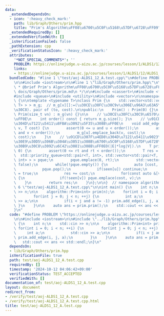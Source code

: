```yaml
---
data:
  _extendedDependsOn:
  - icon: ':heavy_check_mark:'
    path: lib/Graph/Others/prim.hpp
    title: "Prim's Algorithm\uFF08\u6700\u5C0F\u5168\u57DF\u6728\uFF09"
  _extendedRequiredBy: []
  _extendedVerifiedWith: []
  _isVerificationFailed: false
  _pathExtension: cpp
  _verificationStatusIcon: ':heavy_check_mark:'
  attributes:
    '*NOT_SPECIAL_COMMENTS*': ''
    PROBLEM: https://onlinejudge.u-aizu.ac.jp/courses/lesson/1/ALDS1/12/ALDS1_12_A
    links:
    - https://onlinejudge.u-aizu.ac.jp/courses/lesson/1/ALDS1/12/ALDS1_12_A
  bundledCode: "#line 1 \"test/aoj-ALDS1_12_A.test.cpp\"\n#define PROBLEM \"https://onlinejudge.u-aizu.ac.jp/courses/lesson/1/ALDS1/12/ALDS1_12_A\"\
    \n\n#include <iostream>\n\n#line 1 \"lib/Graph/Others/prim.hpp\"\n\n\n\n/**\n\
    \ * @brief Prim's Algorithm\uFF08\u6700\u5C0F\u5168\u57DF\u6728\uFF09\n * @docs\
    \ docs/Graph/Others/prim.md\n */\n\n#include <cassert>\n#include <functional>\n\
    #include <queue>\n#include <utility>\n#include <vector>\n\nnamespace algorithm\
    \ {\n\ntemplate <typename T>\nclass Prim {\n    std::vector<std::vector<std::pair<int,\
    \ T> > > m_g;  // m_g[v][]:=(\u30CE\u30FC\u30C9v\u306E\u96A3\u63A5\u30EA\u30B9\
    \u30C8). pair of (to, cost).\n\npublic:\n    Prim() : Prim(0) {}\n    explicit\
    \ Prim(size_t vn) : m_g(vn) {}\n\n    // \u30CE\u30FC\u30C9\u6570\u3092\u8FD4\u3059\
    \uFF0E\n    int order() const { return m_g.size(); }\n    // \u91CD\u307F\u4ED8\
    \u304D\u7121\u5411\u8FBA\u3092\u5F35\u308B\uFF0E\n    void add_edge(int u, int\
    \ v, T cost) {\n        assert(0 <= u and u < order());\n        assert(0 <= v\
    \ and v < order());\n        m_g[u].emplace_back(v, cost);\n        m_g[v].emplace_back(u,\
    \ cost);\n    }\n    // \u91CD\u307F\u4ED8\u304D\u7121\u5411\u9023\u7D50\u30B0\
    \u30E9\u30D5\u306B\u304A\u3051\u308B\u6700\u5C0F\u5168\u57DF\u6728\u306E\u30B3\
    \u30B9\u30C8\u3092\u6C42\u3081\u308B\uFF0EO(|E|*log|V|).\n    T prim(int rt =\
    \ 0) {\n        assert(0 <= rt and rt < order());\n        T res = 0;\n      \
    \  std::priority_queue<std::pair<T, int>, std::vector<std::pair<T, int> >, std::greater<std::pair<T,\
    \ int> > > pque;\n        pque.emplace(0, rt);\n        std::vector<bool> seen(order(),\
    \ false);\n        while(!pque.empty()) {\n            auto [cost, u] = pque.top();\n\
    \            pque.pop();\n            if(seen[u]) continue;\n            seen[u]\
    \ = true;\n            res += cost;\n            for(const auto &[v, cost] : m_g[u])\
    \ {\n                if(!seen[v]) pque.emplace(cost, v);\n            }\n    \
    \    }\n        return res;\n    }\n};\n\n}  // namespace algorithm\n\n\n#line\
    \ 6 \"test/aoj-ALDS1_12_A.test.cpp\"\n\nint main() {\n    int n;\n    std::cin\
    \ >> n;\n\n    algorithm::Prim<int> prim(n);\n    for(int i = 0; i < n; ++i) {\n\
    \        for(int j = 0; j < n; ++j) {\n            int a;\n            std::cin\
    \ >> a;\n\n            if(i < j and a != -1) prim.add_edge(i, j, a);\n       \
    \ }\n    }\n\n    auto ans = prim.prim();\n    std::cout << ans << std::endl;\n\
    }\n"
  code: "#define PROBLEM \"https://onlinejudge.u-aizu.ac.jp/courses/lesson/1/ALDS1/12/ALDS1_12_A\"\
    \n\n#include <iostream>\n\n#include \"../lib/Graph/Others/prim.hpp\"\n\nint main()\
    \ {\n    int n;\n    std::cin >> n;\n\n    algorithm::Prim<int> prim(n);\n   \
    \ for(int i = 0; i < n; ++i) {\n        for(int j = 0; j < n; ++j) {\n       \
    \     int a;\n            std::cin >> a;\n\n            if(i < j and a != -1)\
    \ prim.add_edge(i, j, a);\n        }\n    }\n\n    auto ans = prim.prim();\n \
    \   std::cout << ans << std::endl;\n}\n"
  dependsOn:
  - lib/Graph/Others/prim.hpp
  isVerificationFile: true
  path: test/aoj-ALDS1_12_A.test.cpp
  requiredBy: []
  timestamp: '2024-10-12 04:06:42+09:00'
  verificationStatus: TEST_ACCEPTED
  verifiedWith: []
documentation_of: test/aoj-ALDS1_12_A.test.cpp
layout: document
redirect_from:
- /verify/test/aoj-ALDS1_12_A.test.cpp
- /verify/test/aoj-ALDS1_12_A.test.cpp.html
title: test/aoj-ALDS1_12_A.test.cpp
---
```

